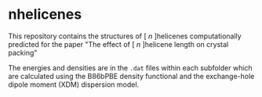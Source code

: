 # nhelicenes

This repository contains the structures of [ $n$ ]helicenes  computationally predicted for the paper "The effect of [ $n$ ]helicene length on crystal packing"

The energies and densities are in the `.dat` files within each subfolder which are calculated using the B86bPBE density functional and the exchange-hole dipole moment (XDM) dispersion model.
